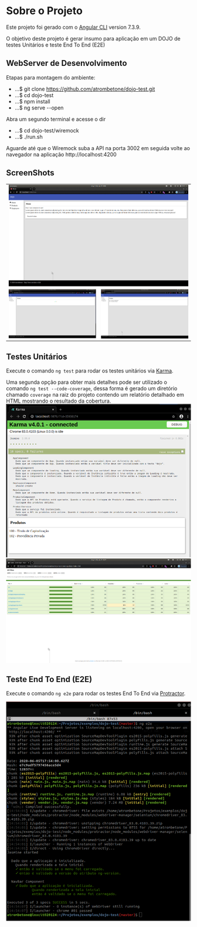 # Sobre o Projeto

Este projeto foi gerado com o [Angular CLI](https://github.com/angular/angular-cli) version 7.3.9.

O objetivo deste projeto é gerar insumo para aplicação em um DOJO de testes Unitários e teste End To End (E2E)

## WebServer de Desenvolvimento
Etapas para montagem do ambiente:
* ...$ git clone https://github.com/atrombetone/dojo-test.git
* ...$ cd dojo-test
* ...$ npm install
* ...$ ng serve --open

Abra um segundo terminal e acesse o dir
* ...$ cd dojo-test/wiremock
* ...$ ./run.sh

Aguarde até que o Wiremock suba a API na porta 3002
em seguida volte ao navegador na aplicação http://localhost:4200

## ScreenShots
<table>
    <tr>
        <td colspan="2">
            <img src="https://github.com/atrombetone/dojo-test/blob/master/screenshots/home_00.png" />
        </td>
    </tr>
    <tr>
        <td>
            <img src="https://github.com/atrombetone/dojo-test/blob/master/screenshots/products_00.png" />
        </td>
        <td>
            <img src="https://github.com/atrombetone/dojo-test/blob/master/screenshots/products_01.png" />
        </td>
    </tr>
</table>

## Testes Unitários

Execute o comando `ng test` para rodar os testes unitários via [Karma](https://karma-runner.github.io).

Uma segunda opção para obter mais detalhes pode ser utilizado o comando `ng test --code-coverage`, dessa forma é gerado um diretório chamado `coverage` na raiz do projeto contendo um relatório detalhado em HTML mostrando o resultado da cobertura.
<img src="https://github.com/atrombetone/dojo-test/blob/master/screenshots/karma_01.png">
<img src="https://github.com/atrombetone/dojo-test/blob/master/screenshots/coverage_01.png">

## Teste End To End (E2E)

Execute o comando `ng e2e` para rodar os testes End To End via [Protractor](http://www.protractortest.org/).

<img src="https://github.com/atrombetone/dojo-test/blob/master/screenshots/e2e_1.png">

